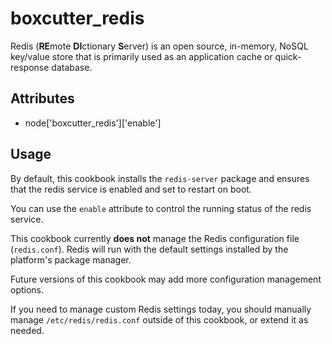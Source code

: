 # boxcutter_redis

Redis (**RE**mote **DI**ctionary **S**erver) is an open source, in-memory,
NoSQL key/value store that is primarily used as an application cache or
quick-response database.

## Attributes 

- node['boxcutter_redis']['enable']

## Usage

By default, this cookbook installs the `redis-server` package and ensures
that the redis service is enabled and set to restart on boot.

You can use the `enable` attribute to control the running status of the
redis service.

This cookbook currently **does not** manage the Redis configuration file
(`redis.conf`). Redis will run with the default settings installed by the
platform's package manager.

Future versions of this cookbook may add more configuration management
options.

If you need to manage custom Redis settings today, you should manually
manage `/etc/redis/redis.conf` outside of this cookbook, or extend it as
needed.

